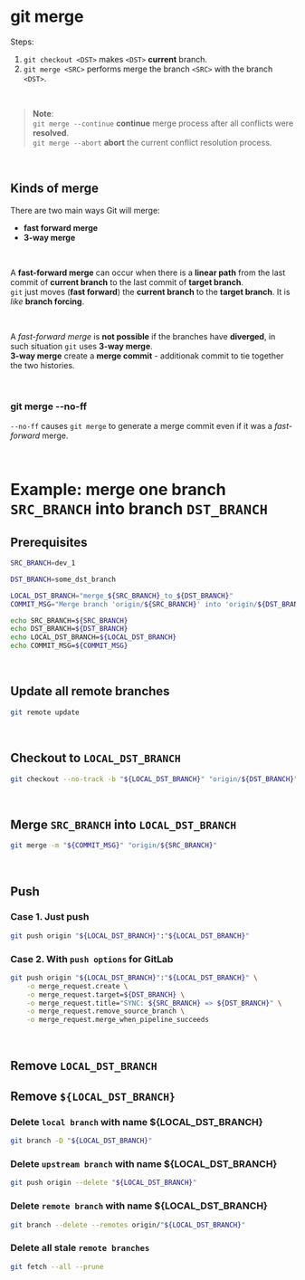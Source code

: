 # git merge
Steps:
1. `git checkout <DST>` makes `<DST>` **current** branch.
2. `git merge <SRC>` performs merge the branch `<SRC>` with the branch `<DST>`.

<br>

> **Note**:<br>
> `git merge --continue` **continue** merge process after all conflicts were **resolved**.<br>
> `git merge --abort` **abort** the current conflict resolution process.<br>

<br>

## Kinds of merge
There are two main ways Git will merge:
- **fast forward merge**
- **3-way merge**

<br>

A **fast-forward merge** can occur when there is a **linear path** from the last commit of **current branch** to the last commit of **target branch**.<br>
`git` just moves (**fast forward**) the **current branch** to the **target branch**. It is *like* **branch forcing**.<br>

<br>

A *fast-forward merge* is **not possible** if the branches have **diverged**, in such situation `git` uses **3-way merge**.<br>
**3-way merge** create a **merge commit** - additionak commit to tie together the two histories.<br>

<br>

### git merge --no-ff <branch>
`--no-ff` causes `git merge` to generate a merge commit even if it was a *fast-forward* merge.

<br>

# Example: merge one branch `SRC_BRANCH` into branch `DST_BRANCH`
## Prerequisites
```bash
SRC_BRANCH=dev_1

DST_BRANCH=some_dst_branch

LOCAL_DST_BRANCH="merge_${SRC_BRANCH}_to_${DST_BRANCH}"
COMMIT_MSG="Merge branch 'origin/${SRC_BRANCH}' into 'origin/${DST_BRANCH}'"

echo SRC_BRANCH=${SRC_BRANCH}
echo DST_BRANCH=${DST_BRANCH}
echo LOCAL_DST_BRANCH=${LOCAL_DST_BRANCH}
echo COMMIT_MSG=${COMMIT_MSG}
```

<br>

## Update all remote branches
```bash
git remote update
```

<br>

## Checkout to `LOCAL_DST_BRANCH`
```bash
git checkout --no-track -b "${LOCAL_DST_BRANCH}" "origin/${DST_BRANCH}"
```

<br>

## Merge `SRC_BRANCH` into `LOCAL_DST_BRANCH`
```bash
git merge -m "${COMMIT_MSG}" "origin/${SRC_BRANCH}"
```

<br>

## Push 
### Case 1. Just push
```bash
git push origin "${LOCAL_DST_BRANCH}":"${LOCAL_DST_BRANCH}"
```

### Case 2. With `push options` for GitLab
```bash
git push origin "${LOCAL_DST_BRANCH}":"${LOCAL_DST_BRANCH}" \
    -o merge_request.create \
    -o merge_request.target=${DST_BRANCH} \
    -o merge_request.title="SYNC: ${SRC_BRANCH} => ${DST_BRANCH}" \
    -o merge_request.remove_source_branch \
    -o merge_request.merge_when_pipeline_succeeds
```

<br>

## Remove `LOCAL_DST_BRANCH`
## Remove `${LOCAL_DST_BRANCH}`
### Delete `local branch` with name ${LOCAL_DST_BRANCH}
```bash
git branch -D "${LOCAL_DST_BRANCH}"
```

### Delete `upstream branch` with name ${LOCAL_DST_BRANCH}
```bash
git push origin --delete "${LOCAL_DST_BRANCH}"
```

### Delete `remote branch` with name ${LOCAL_DST_BRANCH}
```bash
git branch --delete --remotes origin/"${LOCAL_DST_BRANCH}"
```

### Delete all stale `remote branches`
```bash
git fetch --all --prune
```
